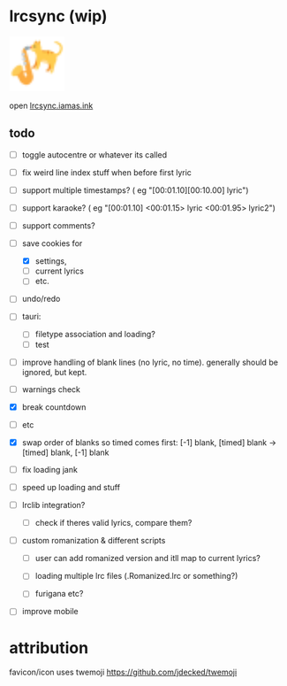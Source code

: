 # lrcsync (wip)
<img href="https://lrcsync.iamas.ink" title="temporary?? favicon :3" src="./static/favicon.svg" alt="cat playing saxophone logo" width="100"/>  
  
open [lrcsync.iamas.ink](https://lrcsync.iamas.ink)


## todo
- [ ] toggle autocentre or whatever its called
- [ ] fix weird line index stuff when before first lyric

- [ ] support multiple timestamps?  ( eg "[00:01.10][00:10.00] lyric")
- [ ] support karaoke?  ( eg "[00:01.10] <00:01.15> lyric <00:01.95> lyric2")
- [ ] support comments?

- [ ] save cookies for 
  - [x] settings, 
  - [ ] current lyrics 
  - [ ] etc.

- [ ] undo/redo

- [ ] tauri:
  - [ ] filetype association and loading?
  - [ ] test

- [ ] improve handling of blank lines (no lyric, no time). generally should be ignored, but kept.
 - [ ] warnings check
 - [x] break countdown
 - [ ] etc
 - [x] swap order of blanks so timed comes first: [-1] blank, [timed] blank -> [timed] blank, [-1] blank 

- [ ] fix loading jank
- [ ] speed up loading and stuff


- [ ] lrclib integration?
  - [ ] check if theres valid lyrics, compare them?


- [ ] custom romanization & different scripts
  - [ ] user can add romanized version and itll map to current lyrics?
  - [ ] loading multiple lrc files (.Romanized.lrc or something?)
  - [ ] furigana etc?



- [ ] improve mobile



# attribution
favicon/icon uses twemoji
https://github.com/jdecked/twemoji